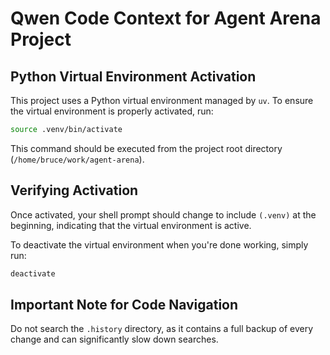 # Qwen Code Context for Agent Arena Project

## Python Virtual Environment Activation

This project uses a Python virtual environment managed by `uv`. To ensure the virtual environment is properly activated, run:

```bash
source .venv/bin/activate
```

This command should be executed from the project root directory (`/home/bruce/work/agent-arena`).

## Verifying Activation

Once activated, your shell prompt should change to include `(.venv)` at the beginning, indicating that the virtual environment is active.

To deactivate the virtual environment when you're done working, simply run:

```bash
deactivate
```

## Important Note for Code Navigation

Do not search the `.history` directory, as it contains a full backup of every change and can significantly slow down searches.